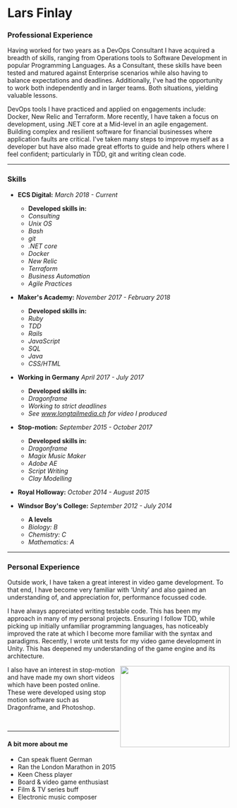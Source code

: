 # Lars Finlay

### Professional Experience

Having worked for two years as a DevOps Consultant I have acquired a breadth of skills, ranging from Operations tools to Software Development in popular Programming Languages. As a Consultant, these skills have been tested and matured against Enterprise scenarios while also having to balance expectations and deadlines. Additionally, I've had the opportunity to work both independently and in larger teams. Both situations, yielding valuable lessons.

DevOps tools I have practiced and applied on engagements include: Docker, New Relic and Terraform. More recently, I have taken a focus on development, using .NET core at a Mid-level in an agile engagement. Building complex and resilient software for financial businesses where application faults are critical. I've taken many steps to improve myself as a developer but have also made great efforts to guide and help others where I feel confident; particularly in TDD, git and writing clean code.

---

### Skills

- **ECS Digital:** *March 2018 - Current*
  - **Developed skills in:**
  - *Consulting*
  - *Unix OS*
  - *Bash*
  - *git*
  - *.NET core*
  - *Docker*
  - *New Relic*
  - *Terraform*
  - *Business Automation*
  - *Agile Practices*

- **Maker's Academy:** *November 2017 - February 2018*
  - **Developed skills in:**
  - *Ruby*
  - *TDD*
  - *Rails*
  - *JavaScript*
  - *SQL*
  - *Java*
  - *CSS/HTML*
  
- **Working in Germany** *April 2017 - July 2017*
  - **Developed skills in:**
  - *Dragonframe*
  - *Working to strict deadlines*
  - *See www.longtailmedia.ch for video I produced*
  
- **Stop-motion:** *September 2015 - October 2017*
  - **Developed skills in:**
  - *Dragonframe*
  - *Magix Music Maker*
  - *Adobe AE*
  - *Script Writing*
  - *Clay Modelling*
  
- **Royal Holloway:** *October 2014 - August 2015*

- **Windsor Boy's College:** *September 2012 - July 2014*
  - **A levels**
  - *Biology: B*
  - *Chemistry: C*
  - *Mathematics: A*
  
---

### Personal Experience

Outside work, I have taken a great interest in video game development. To that end, I have become very familiar with ‘Unity’ and also gained an understanding of, and appreciation for, performance focussed code.

I have always appreciated writing testable code. This has been my approach in many of my personal projects. Ensuring I follow TDD, while picking up initially unfamiliar programming languages, has noticeably improved the rate at which I become more familiar with the syntax and paradigms. Recently, I wrote unit tests for my video game development in Unity. This has deepened my understanding of the game engine and its architecture.

<img align="right" src="./dev.gif" width="248" height="184" />

I also have an interest in stop-motion and have made my own short videos which have been posted online. These were developed using stop motion software such as Dragonframe, and Photoshop.

</br>

---

#### A bit more about me

- Can speak fluent German
- Ran the London Marathon in 2015
- Keen Chess player
- Board & video game enthusiast
- Film & TV series buff
- Electronic music composer
